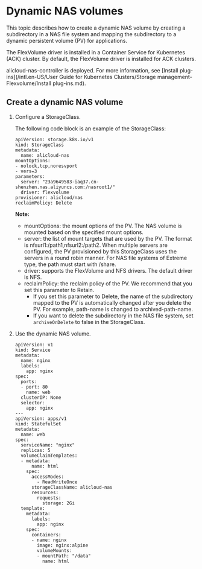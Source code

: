 # Dynamic NAS volumes

This topic describes how to create a dynamic NAS volume by creating a subdirectory in a NAS file system and mapping the subdirectory to a dynamic persistent volume \(PV\) for applications.

The FlexVolume driver is installed in a Container Service for Kubernetes \(ACK\) cluster. By default, the FlexVolume driver is installed for ACK clusters.

alicloud-nas-controller is deployed. For more information, see [Install plug-ins](/intl.en-US/User Guide for Kubernetes Clusters/Storage management-Flexvolume/Install plug-ins.md).

## Create a dynamic NAS volume

1.  Configure a StorageClass.

    The following code block is an example of the StorageClass:

    ```
    apiVersion: storage.k8s.io/v1
    kind: StorageClass
    metadata:
      name: alicloud-nas
    mountOptions:
    - nolock,tcp,noresvport
    - vers=3
    parameters:
      server: "23a9649583-iaq37.cn-shenzhen.nas.aliyuncs.com:/nasroot1/"
      driver: flexvolume
    provisioner: alicloud/nas
    reclaimPolicy: Delete
    ```

    **Note:**

    -   mountOptions: the mount options of the PV. The NAS volume is mounted based on the specified mount options.
    -   server: the list of mount targets that are used by the PV. The format is nfsurl1:/path1,nfsurl2:/path2. When multiple servers are configured, the PV provisioned by this StorageClass uses the servers in a round robin manner. For NAS file systems of Extreme type, the path must start with /share.
    -   driver: supports the FlexVolume and NFS drivers. The default driver is NFS.
    -   reclaimPolicy: the reclaim policy of the PV. We recommend that you set this parameter to Retain.
        -   If you set this parameter to Delete, the name of the subdirectory mapped to the PV is automatically changed after you delete the PV. For example, path-name is changed to archived-path-name.
        -   If you want to delete the subdirectory in the NAS file system, set `archiveOnDelete` to false in the StorageClass.
2.  Use the dynamic NAS volume.

    ```
    apiVersion: v1
    kind: Service
    metadata:
      name: nginx
      labels:
        app: nginx
    spec:
      ports:
      - port: 80
        name: web
      clusterIP: None
      selector:
        app: nginx
    ---
    apiVersion: apps/v1
    kind: StatefulSet
    metadata:
      name: web
    spec:
      serviceName: "nginx"
      replicas: 5
      volumeClaimTemplates:
      - metadata:
          name: html
        spec:
          accessModes:
            - ReadWriteOnce
          storageClassName: alicloud-nas
          resources:
            requests:
              storage: 2Gi
      template:
        metadata:
          labels:
            app: nginx
        spec:
          containers:
          - name: nginx
            image: nginx:alpine
            volumeMounts:
            - mountPath: "/data"
              name: html
    ```


